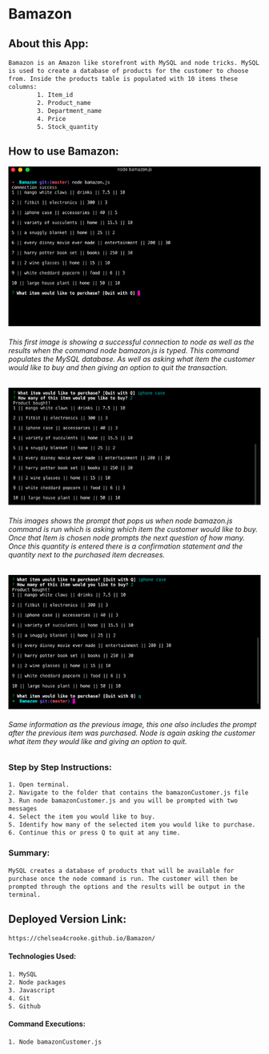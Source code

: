 # **Bamazon**

## **About this App:**

    Bamazon is an Amazon like storefront with MySQL and node tricks. MySQL is used to create a database of products for the customer to choose from. Inside the products table is populated with 10 items these columns:
            1. Item_id
            2. Product_name
            3. Department_name
            4. Price
            5. Stock_quantity

## **How to use Bamazon:**

<img src= "images/bamazon1.png"> 

###### This first image is showing a successful connection to node as well as the results when the command node bamazon.js is typed. This command populates the MySQL database. As well as asking what item the customer would like to buy and then giving an option to quit the transaction.


<img src= "images/bamazon2.png"> 

###### This images shows the prompt that pops us when node bamazon.js command is run which is asking which item the customer would like to buy. Once that Item is chosen node prompts the next question of how many. Once this quantity is entered there is a confirmation statement and the quantity next to the purchased item decreases.

<img src= "images/bamazon3.png">

###### Same information as the previous image, this one also includes the prompt after the previous item was purchased. Node is again asking the customer what item they would like and giving an option to quit.


    

### **Step by Step Instructions:**

    1. Open terminal.
    2. Navigate to the folder that contains the bamazonCustomer.js file
    3. Run node bamazonCustomer.js and you will be prompted with two messages
    4. Select the item you would like to buy.
    5. Identify how many of the selected item you would like to purchase.
    6. Continue this or press Q to quit at any time.

### **Summary:**

    MySQL creates a database of products that will be available for purchase once the node command is run. The customer will then be prompted through the options and the results will be output in the terminal.

## **Deployed Version Link:**

    https://chelsea4crooke.github.io/Bamazon/

#### **Technologies Used:**

    1. MySQL
    2. Node packages
    3. Javascript
    4. Git
    5. Github

#### **Command Executions:**
    1. Node bamazonCustomer.js
